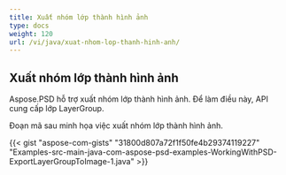 ```yaml
---
title: Xuất nhóm lớp thành hình ảnh
type: docs
weight: 120
url: /vi/java/xuat-nhom-lop-thanh-hinh-anh/
---
```


## **Xuất nhóm lớp thành hình ảnh**
Aspose.PSD hỗ trợ xuất nhóm lớp thành hình ảnh. Để làm điều này, API cung cấp lớp LayerGroup.

Đoạn mã sau minh họa việc xuất nhóm lớp thành hình ảnh.

{{< gist "aspose-com-gists" "31800d807a72f1f50fe4b29374119227" "Examples-src-main-java-com-aspose-psd-examples-WorkingWithPSD-ExportLayerGroupToImage-1.java" >}}
